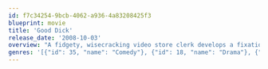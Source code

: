 ```yaml
---
id: f7c34254-9bcb-4062-a936-4a83208425f3
blueprint: movie
title: 'Good Dick'
release_date: '2008-10-03'
overview: "A fidgety, wisecracking video store clerk develops a fixation on a particularly reclusive customer, a frequent visitor to the pornography section of Cinefile, the video store where he works in Los Angeles. After multiple failures to impress her during their brief daily transactions, he finds her street address in the store's database, drives to her apartment building and initiates an unconventional campaign to win her affections."
genres: '[{"id": 35, "name": "Comedy"}, {"id": 18, "name": "Drama"}, {"id": 10749, "name": "Romance"}]'
---
```


